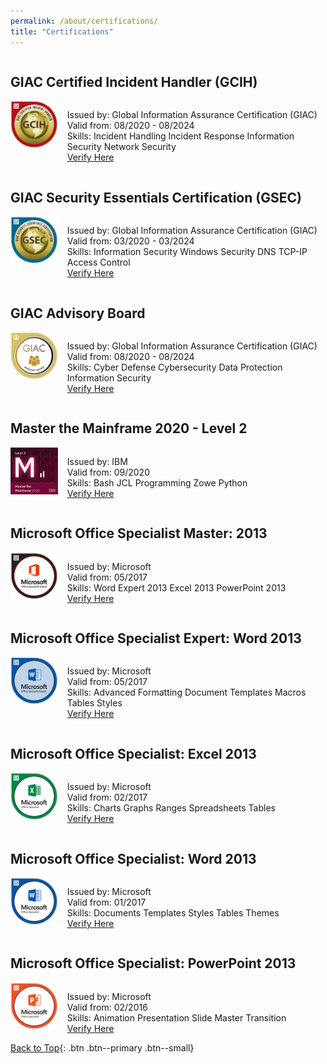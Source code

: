 ```yaml
---
permalink: /about/certifications/
title: "Certifications"
---
```


<div style="float:left; display:inline-block">
    <h2 id="gcih">GIAC Certified Incident Handler (GCIH)</h2>
    <div style="float:left; display:inline-block">
        <span style="float:left; width: 15%">
            <img src="/assets/images/giac-gcih-logo.png"/>
        </span>
        <span style="float:left; width: 3%"></span>
        <span style="float:right; width: 82%">
            <p style="float:left; display:block">
                Issued by: Global Information Assurance Certification (GIAC)<br>
                Valid from: 08/2020 - 08/2024<br>
                Skills:
                <a class="btn btn--inverse btn--small">Incident Handling</a>
                <a class="btn btn--inverse btn--small">Incident Response</a>
                <a class="btn btn--inverse btn--small">Information Security</a>
                <a class="btn btn--inverse btn--small">Network Security</a><br>
                <a href="https://www.youracclaim.com/badges/0e959749-aab8-4ed6-9755-ec72084a1a38" class="btn btn--info btn--small">Verify Here</a>
            </p>
        </span>
    </div>
</div>

<div style="float:left; display:inline-block">
    <h2 id="gsec">GIAC Security Essentials Certification (GSEC)</h2>
    <div style="float:left; display:inline-block">
        <span style="float:left; width: 15%">
            <img src="/assets/images/giac-gsec-logo.png">
        </span>
        <span style="float:left; width: 3%"></span>
        <span style="float:right; width: 82%">
            <p style="float:left; display:block">
                Issued by: Global Information Assurance Certification (GIAC)<br>
                Valid from: 03/2020 - 03/2024<br>
                Skills:
                <a class="btn btn--inverse btn--small">Information Security</a>
                <a class="btn btn--inverse btn--small">Windows Security</a>
                <a class="btn btn--inverse btn--small">DNS</a>
                <a class="btn btn--inverse btn--small">TCP-IP</a>
                <a class="btn btn--inverse btn--small">Access Control</a><br>
                <a href="https://www.youracclaim.com/badges/5eec8738-9a9d-424b-8bf7-05064566661b" class="btn btn--info btn--small">Verify Here</a>
            </p>
        </span>
    </div>
</div>

<div style="float:left; display:inline-block">
    <h2 id="giac-advisory-board">GIAC Advisory Board</h2>
    <div style="float:left; display:inline-block">
        <span style="float:left; width: 15%">
            <img src="/assets/images/giac-advisory-board-logo.png"/>
        </span>
        <span style="float:left; width: 3%"></span>
        <span style="float:right; width: 82%">
            <p style="float:left; display:block">
                Issued by: Global Information Assurance Certification (GIAC)<br>
                Valid from: 08/2020 - 08/2024<br>
                Skills:
                <a class="btn btn--inverse btn--small">Cyber Defense</a>
                <a class="btn btn--inverse btn--small">Cybersecurity</a>
                <a class="btn btn--inverse btn--small">Data Protection</a>
                <a class="btn btn--inverse btn--small">Information Security</a><br>
                <a href="https://www.youracclaim.com/badges/9d44d5cc-cb71-4c59-8fc5-dd1250093378" class="btn btn--info btn--small">Verify Here</a>
            </p>
        </span>
    </div>
</div>

<div style="float:left; display:inline-block">
    <h2 id="mtm-lvl-2">Master the Mainframe 2020 - Level 2</h2>
    <div style="float:left; display:inline-block">
        <span style="float:left; width: 15%">
            <img src="/assets/images/ibm-mtm-lvl2-logo.png"/>
        </span>
        <span style="float:left; width: 3%"></span>
        <span style="float:right; width: 82%">
            <p style="float:left; display:block">
                Issued by: IBM<br>
                Valid from: 09/2020<br>
                Skills:
                <a class="btn btn--inverse btn--small">Bash</a>
                <a class="btn btn--inverse btn--small">JCL</a>
                <a class="btn btn--inverse btn--small">Programming</a>
                <a class="btn btn--inverse btn--small">Zowe</a>
                <a class="btn btn--inverse btn--small">Python</a><br>
                <a href="https://www.youracclaim.com/badges/3806ef55-791d-47c8-bb51-246bff9573fc" class="btn btn--info btn--small">Verify Here</a>
            </p>
        </span>
    </div>
</div>

<div style="float:left; display:inline-block">
    <h2 id="mos-master-2013">Microsoft Office Specialist Master: 2013</h2>
    <div style="float:left; display:inline-block">
        <span style="float:left; width: 15%">
            <img src="/assets/images/mos-master-logo.png"/>
        </span>
        <span style="float:left; width: 3%"></span>
        <span style="float:right; width: 82%">
            <p style="float:left; display:block">
                Issued by: Microsoft<br>
                Valid from: 05/2017<br>
                Skills:
                <a class="btn btn--inverse btn--small">Word Expert 2013</a>
                <a class="btn btn--inverse btn--small">Excel 2013</a>
                <a class="btn btn--inverse btn--small">PowerPoint 2013</a><br>
                <a href="https://www.youracclaim.com/badges/cceb0772-7e71-4684-b0e5-65497ea32b3c" class="btn btn--info btn--small">Verify Here</a>
            </p>
        </span>
    </div>
</div>

<div style="float:left; display:inline-block">
    <h2 id="mos-expert-word-2013">Microsoft Office Specialist Expert: Word 2013</h2>
    <div style="float:left; display:inline-block">
        <span style="float:left; width: 15%">
            <img src="/assets/images/mos-word-expert-logo.png"/>
        </span>
        <span style="float:left; width: 3%"></span>
        <span style="float:right; width: 82%">
            <p style="float:left; display:block">
                Issued by: Microsoft<br>
                Valid from: 05/2017<br>
                Skills:
                <a class="btn btn--inverse btn--small">Advanced Formatting</a>
                <a class="btn btn--inverse btn--small">Document Templates</a>
                <a class="btn btn--inverse btn--small">Macros</a>
                <a class="btn btn--inverse btn--small">Tables</a>
                <a class="btn btn--inverse btn--small">Styles</a><br>
                <a href="https://www.youracclaim.com/badges/2d822d6c-726f-4e31-935d-4457f11289ec" class="btn btn--info btn--small">Verify Here</a>
            </p>
        </span>
    </div>
</div>

<div style="float:left; display:inline-block">
    <h2 id="mos-excel-2013">Microsoft Office Specialist: Excel 2013</h2>
    <div style="float:left; display:inline-block">
        <span style="float:left; width: 15%">
            <img src="/assets/images/mos-excel-logo.png"/>
        </span>
        <span style="float:left; width: 3%"></span>
        <span style="float:right; width: 82%">
            <p style="float:left; display:block">
                Issued by: Microsoft<br>
                Valid from: 02/2017<br>
                Skills:
                <a class="btn btn--inverse btn--small">Charts</a>
                <a class="btn btn--inverse btn--small">Graphs</a>
                <a class="btn btn--inverse btn--small">Ranges</a>
                <a class="btn btn--inverse btn--small">Spreadsheets</a>
                <a class="btn btn--inverse btn--small">Tables</a><br>
                <a href="https://www.youracclaim.com/badges/df7a8347-73d7-4338-af1a-f3c8c0700764" class="btn btn--info btn--small">Verify Here</a>
            </p>
        </span>
    </div>
</div>

<div style="float:left; display:inline-block">
    <h2 id="mos-word-2013">Microsoft Office Specialist: Word 2013</h2>
    <div style="float:left; display:inline-block">
        <span style="float:left; width: 15%">
            <img src="/assets/images/mos-word-logo.png"/>
        </span>
        <span style="float:left; width: 3%"></span>
        <span style="float:right; width: 82%">
            <p style="float:left; display:block">
                Issued by: Microsoft<br>
                Valid from: 01/2017<br>
                Skills:
                <a class="btn btn--inverse btn--small">Documents</a>
                <a class="btn btn--inverse btn--small">Templates</a>
                <a class="btn btn--inverse btn--small">Styles</a>
                <a class="btn btn--inverse btn--small">Tables</a>
                <a class="btn btn--inverse btn--small">Themes</a><br>
                <a href="https://www.youracclaim.com/badges/810ea2df-7e2a-4404-964c-95d4a33ff581" class="btn btn--info btn--small">Verify Here</a>
            </p>
        </span>
    </div>
</div>

<div style="float:left; display:inline-block">
    <h2 id="mos-powerpoint-2013">Microsoft Office Specialist: PowerPoint 2013</h2>
    <div style="float:left; display:inline-block">
        <span style="float:left; width: 15%">
            <img src="/assets/images/mos-powerpoint-logo.png"/>
        </span>
        <span style="float:left; width: 3%"></span>
        <span style="float:right; width: 82%">
            <p style="float:left; display:block">
                Issued by: Microsoft<br>
                Valid from: 02/2016<br>
                Skills:
                <a class="btn btn--inverse btn--small">Animation</a>
                <a class="btn btn--inverse btn--small">Presentation</a>
                <a class="btn btn--inverse btn--small">Slide Master</a>
                <a class="btn btn--inverse btn--small">Transition</a><br>
                <a href="https://www.youracclaim.com/badges/37814adb-e77b-44fe-a0aa-ca6a5adac219" class="btn btn--info btn--small">Verify Here</a>
            </p>
        </span>
    </div>
</div>

[Back to Top](#top){: .btn .btn--primary .btn--small}